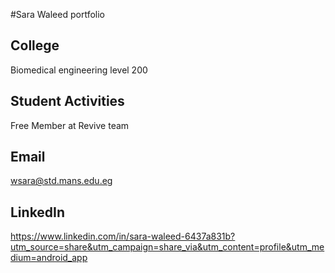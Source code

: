 #Sara Waleed 
portfolio 
## College 
Biomedical engineering level 200
## Student Activities 
Free Member at Revive team
## Email 
wsara@std.mans.edu.eg 
## LinkedIn 
https://www.linkedin.com/in/sara-waleed-6437a831b?utm_source=share&utm_campaign=share_via&utm_content=profile&utm_medium=android_app
